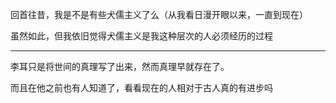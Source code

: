 回首往昔，我是不是有些犬儒主义了么（从我看日漫开眼以来，一直到现在）

虽然如此，但我依旧觉得犬儒主义是我这种层次的人必须经历的过程
___
李耳只是将世间的真理写了出来，然而真理早就存在了。

而且在他之前也有人知道了，看看现在的人相对于古人真的有进步吗